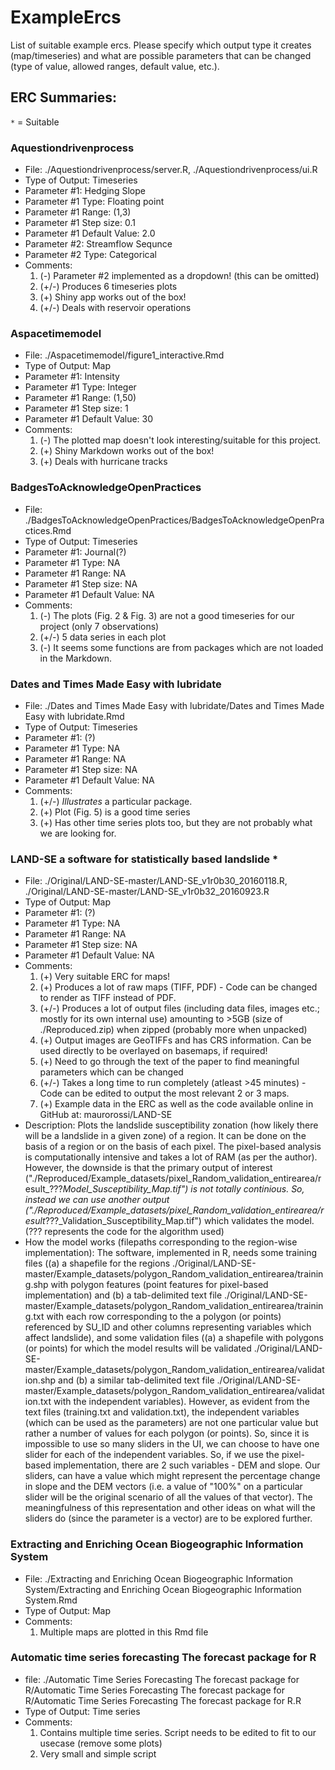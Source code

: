 # ExampleErcs
List of suitable example ercs. Please specify which output type it creates (map/timeseries) and what are possible parameters that can be changed (type of value, allowed ranges, default value, etc.).

## ERC Summaries:

`*` = Suitable

### Aquestiondrivenprocess

* File: ./Aquestiondrivenprocess/server.R, ./Aquestiondrivenprocess/ui.R
* Type of Output: Timeseries
* Parameter #1: Hedging Slope
* Parameter #1 Type: Floating point
* Parameter #1 Range: (1,3)
* Parameter #1 Step size: 0.1
* Parameter #1 Default Value: 2.0
* Parameter #2: Streamflow Sequnce
* Parameter #2 Type: Categorical
* Comments:
  1. (-) Parameter #2 implemented as a dropdown! (this can be omitted)
  2. (+/-) Produces 6 timeseries plots
  3. (+) Shiny app works out of the box!
  4. (+/-) Deals with reservoir operations

### Aspacetimemodel

* File: ./Aspacetimemodel/figure1_interactive.Rmd
* Type of Output: Map
* Parameter #1: Intensity
* Parameter #1 Type: Integer
* Parameter #1 Range: (1,50)
* Parameter #1 Step size: 1
* Parameter #1 Default Value: 30
* Comments:
  1. (-) The plotted map doesn't look interesting/suitable for this project.
  2. (+) Shiny Markdown works out of the box!
  3. (+) Deals with hurricane tracks

### BadgesToAcknowledgeOpenPractices

* File: ./BadgesToAcknowledgeOpenPractices/BadgesToAcknowledgeOpenPractices.Rmd
* Type of Output: Timeseries
* Parameter #1: Journal(?)
* Parameter #1 Type: NA
* Parameter #1 Range: NA
* Parameter #1 Step size: NA
* Parameter #1 Default Value: NA
* Comments:
  1. (-) The plots (Fig. 2 & Fig. 3) are not a good timeseries for our project (only 7 observations)
  2. (+/-) 5 data series in each plot
  3. (-) It seems some functions are from packages which are not loaded in the Markdown.

### Dates and Times Made Easy with lubridate

* File: ./Dates and Times Made Easy with lubridate/Dates and Times Made Easy with lubridate.Rmd
* Type of Output: Timeseries
* Parameter #1: (?)
* Parameter #1 Type: NA
* Parameter #1 Range: NA
* Parameter #1 Step size: NA
* Parameter #1 Default Value: NA
* Comments:
  1. (+/-) *Illustrates* a particular package.
  3. (+) Plot (Fig. 5) is a good time series
  4. (+) Has other time series plots too, but they are not probably what we are looking for.

### LAND-SE a software for statistically based landslide *

* File: ./Original/LAND-SE-master/LAND-SE_v1r0b30_20160118.R, ./Original/LAND-SE-master/LAND-SE_v1r0b32_20160923.R
* Type of Output: Map
* Parameter #1: (?)
* Parameter #1 Type: NA
* Parameter #1 Range: NA
* Parameter #1 Step size: NA
* Parameter #1 Default Value: NA
* Comments:
  1. (+) Very suitable ERC for maps!
  2. (+) Produces a lot of raw maps (TIFF, PDF) - Code can be changed to render as TIFF instead of PDF.
  3. (+/-) Produces a lot of output files (including data files, images etc.; mostly for its own internal use) amounting to >5GB (size of ./Reproduced.zip) when zipped (probably more when unpacked)
  4. (+) Output images are GeoTIFFs and has CRS information. Can be used directly to be overlayed on basemaps, if required!
  5. (+) Need to go through the text of the paper to find meaningful parameters which can be changed
  6. (+/-) Takes a long time to run completely (atleast >45 minutes) - Code can be edited to output the most relevant 2 or 3 maps.
  7. (+) Example data in the ERC as well as the code available online in GitHub at: maurorossi/LAND-SE
 * Description:
    Plots the landslide susceptibility zonation (how likely there will be a landslide in a given zone) of a region. It can be done on the basis of a region or on the basis of each pixel. The pixel-based analysis is computationally intensive and takes a lot of RAM (as per the author). However, the downside is that the primary output of interest ("./Reproduced/Example_datasets/pixel_Random_validation_entirearea/result_???_Model_Susceptibility_Map.tif") is not totally continious. So, instead we can use another output ("./Reproduced/Example_datasets/pixel_Random_validation_entirearea/result_???_Validation_Susceptibility_Map.tif") which validates the model. (??? represents the code for the algorithm used)
 * How the model works (filepaths corresponding to the region-wise implementation):
    The software, implemented in R, needs some training files ((a) a shapefile for the regions ./Original/LAND-SE-master/Example_datasets/polygon_Random_validation_entirearea/training.shp with polygon features (point features for pixel-based implementation) and (b) a tab-delimited text file ./Original/LAND-SE-master/Example_datasets/polygon_Random_validation_entirearea/training.txt with each row corresponding to the a polygon (or points) referenced by SU_ID and other columns representing variables which affect landslide), and some validation files ((a) a shapefile with polygons (or points) for which the model results will be validated ./Original/LAND-SE-master/Example_datasets/polygon_Random_validation_entirearea/validation.shp and (b) a similar tab-delimited text file ./Original/LAND-SE-master/Example_datasets/polygon_Random_validation_entirearea/validation.txt with the independent variables).
    However, as evident from the text files (training.txt and validation.txt), the independent variables (which can be used as the parameters) are not one particular value but rather a number of values for each polygon (or points). So, since it is impossible to use so many sliders in the UI, we can choose to have one slider for each of the independent variables. So, if we use the pixel-based implementation, there are 2 such variables - DEM and slope. Our sliders, can have a value which might represent the percentage change in slope and the DEM vectors (i.e. a value of "100%" on a particular slider will be the original scenario of all the values of that vector). The meaningfulness of this representation and other ideas on what will the sliders do (since the parameter is a vector) are to be explored further.

### Extracting and Enriching Ocean Biogeographic Information System

* File: ./Extracting and Enriching Ocean Biogeographic Information System/Extracting and Enriching Ocean Biogeographic Information System.Rmd
* Type of Output: Map
* Comments:
  1. Multiple maps are plotted in this Rmd file

### Automatic time series forecasting The forecast package for R

* file: ./Automatic Time Series Forecasting The forecast package for R/Automatic Time Series Forecasting The forecast package for R/Automatic Time Series Forecasting The forecast package for R.R
* Type of Output: Time series
* Comments:
  1. Contains multiple time series. Script needs to be edited to fit to our usecase (remove some plots)
  2. Very small and simple script